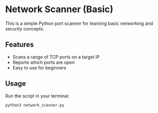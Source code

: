 # Network Scanner (Basic)

This is a simple Python port scanner for learning basic networking and security concepts.

## Features
- Scans a range of TCP ports on a target IP
- Reports which ports are open
- Easy to use for beginners

## Usage
Run the script in your terminal:

```bash
python3 network_scanner.py

